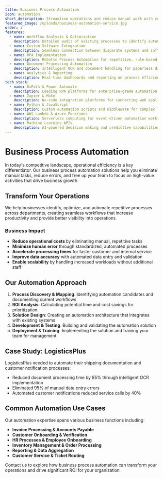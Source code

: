 ```yaml
---
title: Business Process Automation
icon: automation
short_description: Streamline operations and reduce manual work with custom workflow automation solutions that integrate with your existing systems.
featured_image: /uploads/business-automation-service.jpg
order: 3
features:
  - name: Workflow Analysis & Optimization
    description: Detailed audit of existing processes to identify automation opportunities and bottlenecks.
  - name: Custom Software Integration
    description: Seamless connection between disparate systems and software to create unified workflows.
  - name: RPA Implementation
    description: Robotic Process Automation for repetitive, rule-based tasks across multiple applications.
  - name: Document Processing Automation
    description: Intelligent OCR and document handling for paperless digital transformation.
  - name: Analytics & Reporting
    description: Real-time dashboards and reporting on process efficiency and business metrics.
tech_stack:
  - name: UiPath & Power Automate
    description: Leading RPA platforms for enterprise-grade automation capabilities.
  - name: Zapier & Make
    description: No-code integration platforms for connecting web applications.
  - name: Python & JavaScript
    description: Custom automation scripts and middleware for complex logic requirements.
  - name: AWS Lambda & Azure Functions
    description: Serverless computing for event-driven automation workflows.
  - name: Machine Learning APIs
    description: AI-powered decision making and predictive capabilities.
---
```


# Business Process Automation

In today's competitive landscape, operational efficiency is a key differentiator. Our business process automation solutions help you eliminate manual tasks, reduce errors, and free up your team to focus on high-value activities that drive business growth.

## Transform Your Operations

We help businesses identify, optimize, and automate repetitive processes across departments, creating seamless workflows that increase productivity and provide better visibility into operations.

### Business Impact

- **Reduce operational costs** by eliminating manual, repetitive tasks
- **Minimize human error** through standardized, automated processes
- **Accelerate processing times** for faster customer and internal service
- **Improve data accuracy** with automated data entry and validation
- **Enable scalability** by handling increased workloads without additional staff

## Our Automation Approach

1. **Process Discovery & Mapping**: Identifying automation candidates and documenting current workflows
2. **ROI Analysis**: Calculating potential time and cost savings for prioritization
3. **Solution Design**: Creating an automation architecture that integrates with existing systems
4. **Development & Testing**: Building and validating the automation solution
5. **Deployment & Training**: Implementing the solution and training your team for management

## Case Study: LogisticsPlus

LogisticsPlus needed to automate their shipping documentation and customer notification processes:
- Reduced document processing time by 85% through intelligent OCR implementation
- Eliminated 95% of manual data entry errors
- Automated customer notifications reduced service calls by 40%

## Common Automation Use Cases

Our automation expertise spans various business functions including:
- **Invoice Processing & Accounts Payable**
- **Customer Onboarding & Verification**
- **HR Processes & Employee Onboarding**
- **Inventory Management & Order Processing**
- **Reporting & Data Aggregation**
- **Customer Service & Ticket Routing**

Contact us to explore how business process automation can transform your operations and drive significant ROI for your organization.